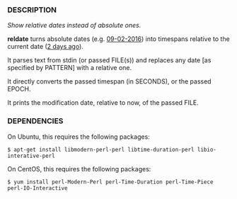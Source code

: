 ### DESCRIPTION

_Show relative dates instead of absolute ones._

**reldate** turns absolute dates (e.g. <u>09-02-2016</u>) into timespans relative to
the current date (<u>2 days ago</u>).

It parses text from stdin (or passed FILE(s)) and replaces any date [as
specified by PATTERN] with a relative one.

It directly converts the passed timespan (in SECONDS), or the passed
EPOCH.

It prints the modification date, relative to now, of the passed FILE.

### DEPENDENCIES

On Ubuntu, this requires the following packages:

    $ apt-get install libmodern-perl-perl libtime-duration-perl libio-interative-perl

On CentOS, this requires the following packages:

    $ yum install perl-Modern-Perl perl-Time-Duration perl-Time-Piece perl-IO-Interactive

